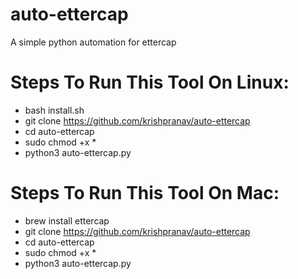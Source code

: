 # auto-ettercap
A simple python automation for ettercap

# Steps To Run This Tool On Linux:
- bash install.sh
- git clone https://github.com/krishpranav/auto-ettercap
- cd auto-ettercap
- sudo chmod +x *
- python3 auto-ettercap.py

# Steps To Run This Tool On Mac:
- brew install ettercap
- git clone https://github.com/krishpranav/auto-ettercap
- cd auto-ettercap
- sudo chmod +x *
- python3 auto-ettercap.py